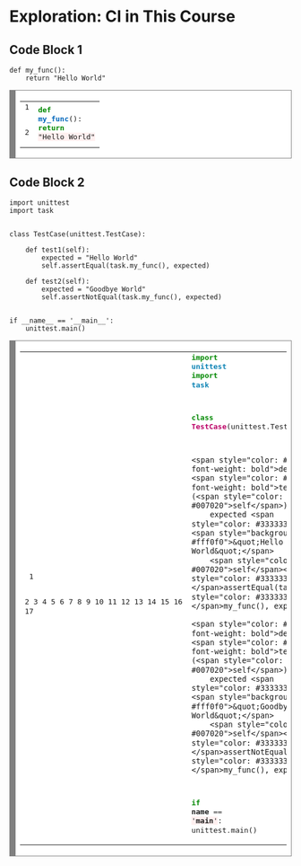 # Exploration: CI in This Course
## Code Block 1
```
def my_func():
	return "Hello World"
```
<!-- HTML generated using hilite.me --><div style="background: #ffffff; overflow:auto;width:auto;border:solid gray;border-width:.1em .1em .1em .8em;padding:.2em .6em;"><table><tr><td><pre style="margin: 0; line-height: 125%">1
2</pre></td><td><pre style="margin: 0; line-height: 125%"><span style="color: #008800; font-weight: bold">def</span> <span style="color: #0066BB; font-weight: bold">my_func</span>():
	<span style="color: #008800; font-weight: bold">return</span> <span style="background-color: #fff0f0">&quot;Hello World&quot;</span>
</pre></td></tr></table></div>

## Code Block 2
```
import unittest
import task


class TestCase(unittest.TestCase):

	def test1(self):
        expected = "Hello World"
        self.assertEqual(task.my_func(), expected)

    def test2(self):
        expected = "Goodbye World"
        self.assertNotEqual(task.my_func(), expected)


if __name__ == '__main__':
    unittest.main()
```
<!-- HTML generated using hilite.me --><div style="background: #ffffff; overflow:auto;width:auto;border:solid gray;border-width:.1em .1em .1em .8em;padding:.2em .6em;"><table><tr><td><pre style="margin: 0; line-height: 125%"> 1
 2
 3
 4
 5
 6
 7
 8
 9
10
11
12
13
14
15
16
17</pre></td><td><pre style="margin: 0; line-height: 125%"><span style="color: #008800; font-weight: bold">import</span> <span style="color: #0e84b5; font-weight: bold">unittest</span>
<span style="color: #008800; font-weight: bold">import</span> <span style="color: #0e84b5; font-weight: bold">task</span>


<span style="color: #008800; font-weight: bold">class</span> <span style="color: #BB0066; font-weight: bold">TestCase</span>(unittest<span style="color: #333333">.</span>TestCase):

	<span style="color: #008800; font-weight: bold">def</span> <span style="color: #0066BB; font-weight: bold">test1</span>(<span style="color: #007020">self</span>):
        expected <span style="color: #333333">=</span> <span style="background-color: #fff0f0">&quot;Hello World&quot;</span>
        <span style="color: #007020">self</span><span style="color: #333333">.</span>assertEqual(task<span style="color: #333333">.</span>my_func(), expected)

    <span style="color: #008800; font-weight: bold">def</span> <span style="color: #0066BB; font-weight: bold">test2</span>(<span style="color: #007020">self</span>):
        expected <span style="color: #333333">=</span> <span style="background-color: #fff0f0">&quot;Goodbye World&quot;</span>
        <span style="color: #007020">self</span><span style="color: #333333">.</span>assertNotEqual(task<span style="color: #333333">.</span>my_func(), expected)


<span style="color: #008800; font-weight: bold">if</span> __name__ <span style="color: #333333">==</span> <span style="background-color: #fff0f0">&#39;__main__&#39;</span>:
    unittest<span style="color: #333333">.</span>main()
</pre></td></tr></table></div>

